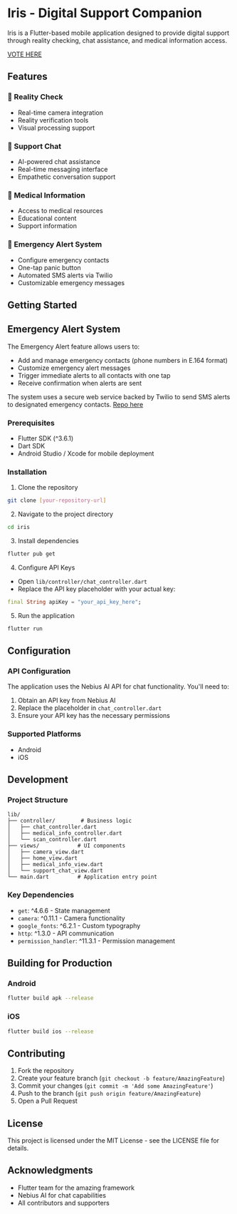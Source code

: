 # Iris - Digital Support Companion

Iris is a Flutter-based mobile application designed to provide digital support through reality checking, chat assistance, and medical information access.

[VOTE HERE](https://devpost.com/software/iris-ovx582)

## Features

### 🎥 Reality Check
- Real-time camera integration
- Reality verification tools
- Visual processing support

### 💬 Support Chat
- AI-powered chat assistance
- Real-time messaging interface
- Empathetic conversation support

### 🏥 Medical Information
- Access to medical resources
- Educational content
- Support information

### 🚨 Emergency Alert System
- Configure emergency contacts
- One-tap panic button
- Automated SMS alerts via Twilio
- Customizable emergency messages

## Getting Started

## Emergency Alert System

The Emergency Alert feature allows users to:
- Add and manage emergency contacts (phone numbers in E.164 format)
- Customize emergency alert messages
- Trigger immediate alerts to all contacts with one tap
- Receive confirmation when alerts are sent

The system uses a secure web service backed by Twilio to send SMS alerts to designated emergency contacts.
[Repo here](https://github.com/Warfarian/iris-webservice)

### Prerequisites
- Flutter SDK (^3.6.1)
- Dart SDK
- Android Studio / Xcode for mobile deployment

### Installation

1. Clone the repository
```bash
git clone [your-repository-url]
```

2. Navigate to the project directory
```bash
cd iris
```

3. Install dependencies
```bash
flutter pub get
```

4. Configure API Keys
- Open `lib/controller/chat_controller.dart`
- Replace the API key placeholder with your actual key:
```dart
final String apiKey = "your_api_key_here";
```

5. Run the application
```bash
flutter run
```

## Configuration

### API Configuration
The application uses the Nebius AI API for chat functionality. You'll need to:
1. Obtain an API key from Nebius AI
2. Replace the placeholder in `chat_controller.dart`
3. Ensure your API key has the necessary permissions

### Supported Platforms
- Android
- iOS

## Development

### Project Structure
```
lib/
├── controller/        # Business logic
│   ├── chat_controller.dart
│   ├── medical_info_controller.dart
│   └── scan_controller.dart
├── views/            # UI components
│   ├── camera_view.dart
│   ├── home_view.dart
│   ├── medical_info_view.dart
│   └── support_chat_view.dart
└── main.dart         # Application entry point
```

### Key Dependencies
- `get`: ^4.6.6 - State management
- `camera`: ^0.11.1 - Camera functionality
- `google_fonts`: ^6.2.1 - Custom typography
- `http`: ^1.3.0 - API communication
- `permission_handler`: ^11.3.1 - Permission management

## Building for Production

### Android
```bash
flutter build apk --release
```

### iOS
```bash
flutter build ios --release
```

## Contributing
1. Fork the repository
2. Create your feature branch (`git checkout -b feature/AmazingFeature`)
3. Commit your changes (`git commit -m 'Add some AmazingFeature'`)
4. Push to the branch (`git push origin feature/AmazingFeature`)
5. Open a Pull Request

## License
This project is licensed under the MIT License - see the LICENSE file for details.

## Acknowledgments
- Flutter team for the amazing framework
- Nebius AI for chat capabilities
- All contributors and supporters

